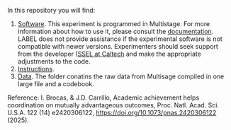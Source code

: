 In this repository you will find:
1.	[Software](Software/software.zip). This experiment is programmed in Multistage. For more information about how to use it, please consult the [documentation](/Software/4-Multistage_PC.doc). 
LABEL does not provide assistance if the experimental software is not compatible with newer versions. Experimenters should seek support from 
the developer ([SSEL at Caltech](http://ssel.caltech.edu/software.html) and make the appropriate adjustments to the code.
2.	[Instructions](Instructions/Instructions-GitHub.docx).
3.	[Data](/Data/). The folder conatins the raw data from Multisage compiled in one large file and a codebook.


Reference:  I. Brocas, & J.D. Carrillo,   Academic achievement helps coordination on mutually advantageous outcomes, Proc. Natl. Acad. Sci. U.S.A. 122 (14) e2420306122, https://doi.org/10.1073/pnas.2420306122 (2025).
